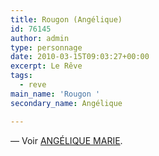 ```yaml
---
title: Rougon (Angélique)
id: 76145
author: admin
type: personnage
date: 2010-03-15T09:03:27+00:00
excerpt: Le Rêve
tags:
  - reve
main_name: 'Rougon '
secondary_name: Angélique

---
```

— Voir <a href="/personnage/angelique-marie/" target="_self">ANGÉLIQUE MARIE</a>.